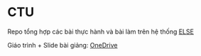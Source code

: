 # CTU
Repo tổng hợp các bài thực hành và bài làm trên hệ thống [ELSE](https://else.ctu.edu.vn/)

Giáo trình + Slide bài giảng: [OneDrive](https://1drv.ms/f/s!AkdHqh7LBFLAmyaIVZWGYWqM4oes)
